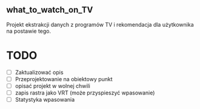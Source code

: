 ## what_to_watch_on_TV
Projekt ekstrakcji danych z programów TV i rekomendacja dla użytkownika na postawie tego. 

# TODO
- [ ] Zaktualizować opis
- [ ] Przeprojektowanie na obiektowy punkt
- [ ] opisać projekt w wolnej chwili
- [ ] zapis rastra jako VRT (może przyspieszyć wpasowanie)
- [ ] Statystyka wpasowania
